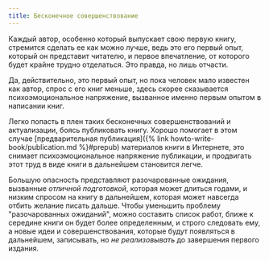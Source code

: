 ```yaml
---
title: Бесконечное совершенствование
---
```


Каждый автор, особенно который выпускает свою первую книгу, стремится
сделать ее как можно лучше, ведь это его первый опыт, который он
представит читателю, и первое впечатление, от которого будет крайне
трудно отделаться.  Это правда, но лишь отчасти.

Да, действительно, это первый опыт, но пока человек мало известен как
автор, спрос с его книг меньше, здесь скорее сказывается
психоэмоциональное напряжение, вызванное именно первым опытом в
написании книг.

Легко попасть в плен таких бесконечных совершенствований и
актуализации, боясь публиковать книгу.  Хорошо помогает в этом случае
[предварительная публикация]({% link howto-write-book/publication.md %}#prepub)
материалов книги в Интернете, это снимает психоэмоциональное
напряжение публикации, и продвигать этот труд в виде книги в
дальнейшем становится легче.

Большую опасность представляют разочарованные ожидания, вызванные
*отличной подготовкой*, которая может длиться годами, и низким спросом
на книгу в дальнейшем, которая может навсегда отбить желание писать
дальше.  Чтобы уменьшить проблему "разочарованных ожиданий", можно
составить список работ, ближе к середине книги он будет более
определенным, и строго следовать ему, а новые идеи и
совершенствования, которые будут появляться в дальнейшем, записывать,
но *не реализовывать* до завершения первого издания.
